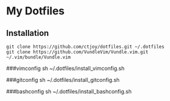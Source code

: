 # My Dotfiles

## Installation

    git clone https://github.com/ctjoy/dotfiles.git ~/.dotfiles
    git clone https://github.com/VundleVim/Vundle.vim.git ~/.vim/bundle/Vundle.vim

###vimconfig
    sh ~/.dotfiles/install_vimconfig.sh

###gitconfig
    sh ~/.dotfiles/install_gitconfig.sh

###bashconfig
    sh ~/.dotfiles/install_bashconfig.sh

